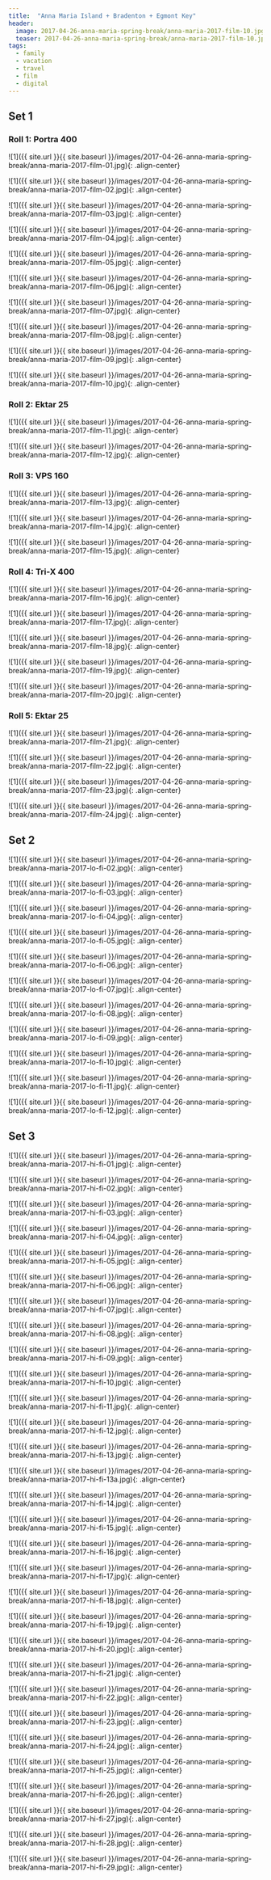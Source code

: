```yaml
---
title:  "Anna Maria Island + Bradenton + Egmont Key"
header:
  image: 2017-04-26-anna-maria-spring-break/anna-maria-2017-film-10.jpg
  teaser: 2017-04-26-anna-maria-spring-break/anna-maria-2017-film-10.jpg
tags: 
  - family
  - vacation
  - travel
  - film
  - digital
---
```


## Set 1

### Roll 1: Portra 400

<p></p>
![1]({{ site.url }}{{ site.baseurl }}/images/2017-04-26-anna-maria-spring-break/anna-maria-2017-film-01.jpg){: .align-center}
<figcaption> </figcaption>
<p></p>

<p></p>
![1]({{ site.url }}{{ site.baseurl }}/images/2017-04-26-anna-maria-spring-break/anna-maria-2017-film-02.jpg){: .align-center}
<figcaption> </figcaption>
<p></p>

<p></p>
![1]({{ site.url }}{{ site.baseurl }}/images/2017-04-26-anna-maria-spring-break/anna-maria-2017-film-03.jpg){: .align-center}
<figcaption> </figcaption>
<p></p>

<p></p>
![1]({{ site.url }}{{ site.baseurl }}/images/2017-04-26-anna-maria-spring-break/anna-maria-2017-film-04.jpg){: .align-center}
<figcaption> </figcaption>
<p></p>

<p></p>
![1]({{ site.url }}{{ site.baseurl }}/images/2017-04-26-anna-maria-spring-break/anna-maria-2017-film-05.jpg){: .align-center}
<figcaption> </figcaption>
<p></p>

<p></p>
![1]({{ site.url }}{{ site.baseurl }}/images/2017-04-26-anna-maria-spring-break/anna-maria-2017-film-06.jpg){: .align-center}
<figcaption> </figcaption>
<p></p>

<p></p>
![1]({{ site.url }}{{ site.baseurl }}/images/2017-04-26-anna-maria-spring-break/anna-maria-2017-film-07.jpg){: .align-center}
<figcaption> </figcaption>
<p></p>

<p></p>
![1]({{ site.url }}{{ site.baseurl }}/images/2017-04-26-anna-maria-spring-break/anna-maria-2017-film-08.jpg){: .align-center}
<figcaption> </figcaption>
<p></p>

<p></p>
![1]({{ site.url }}{{ site.baseurl }}/images/2017-04-26-anna-maria-spring-break/anna-maria-2017-film-09.jpg){: .align-center}
<figcaption> </figcaption>
<p></p>

<p></p>
![1]({{ site.url }}{{ site.baseurl }}/images/2017-04-26-anna-maria-spring-break/anna-maria-2017-film-10.jpg){: .align-center}
<figcaption> </figcaption>
<p></p>

### Roll 2: Ektar 25

<p></p>
![1]({{ site.url }}{{ site.baseurl }}/images/2017-04-26-anna-maria-spring-break/anna-maria-2017-film-11.jpg){: .align-center}
<figcaption> </figcaption>
<p></p>

<p></p>
![1]({{ site.url }}{{ site.baseurl }}/images/2017-04-26-anna-maria-spring-break/anna-maria-2017-film-12.jpg){: .align-center}
<figcaption> </figcaption>
<p></p>

### Roll 3: VPS 160

<p></p>
![1]({{ site.url }}{{ site.baseurl }}/images/2017-04-26-anna-maria-spring-break/anna-maria-2017-film-13.jpg){: .align-center}
<figcaption> </figcaption>
<p></p>

<p></p>
![1]({{ site.url }}{{ site.baseurl }}/images/2017-04-26-anna-maria-spring-break/anna-maria-2017-film-14.jpg){: .align-center}
<figcaption> </figcaption>
<p></p>

<p></p>
![1]({{ site.url }}{{ site.baseurl }}/images/2017-04-26-anna-maria-spring-break/anna-maria-2017-film-15.jpg){: .align-center}
<figcaption> </figcaption>
<p></p>

### Roll 4: Tri-X 400

<p></p>
![1]({{ site.url }}{{ site.baseurl }}/images/2017-04-26-anna-maria-spring-break/anna-maria-2017-film-16.jpg){: .align-center}
<figcaption> </figcaption>
<p></p>

<p></p>
![1]({{ site.url }}{{ site.baseurl }}/images/2017-04-26-anna-maria-spring-break/anna-maria-2017-film-17.jpg){: .align-center}
<figcaption> </figcaption>
<p></p>

<p></p>
![1]({{ site.url }}{{ site.baseurl }}/images/2017-04-26-anna-maria-spring-break/anna-maria-2017-film-18.jpg){: .align-center}
<figcaption> </figcaption>
<p></p>

<p></p>
![1]({{ site.url }}{{ site.baseurl }}/images/2017-04-26-anna-maria-spring-break/anna-maria-2017-film-19.jpg){: .align-center}
<figcaption> </figcaption>
<p></p>

<p></p>
![1]({{ site.url }}{{ site.baseurl }}/images/2017-04-26-anna-maria-spring-break/anna-maria-2017-film-20.jpg){: .align-center}
<figcaption> </figcaption>
<p></p>

### Roll 5: Ektar 25

<p></p>
![1]({{ site.url }}{{ site.baseurl }}/images/2017-04-26-anna-maria-spring-break/anna-maria-2017-film-21.jpg){: .align-center}
<figcaption> </figcaption>
<p></p>

<p></p>
![1]({{ site.url }}{{ site.baseurl }}/images/2017-04-26-anna-maria-spring-break/anna-maria-2017-film-22.jpg){: .align-center}
<figcaption> </figcaption>
<p></p>

<p></p>
![1]({{ site.url }}{{ site.baseurl }}/images/2017-04-26-anna-maria-spring-break/anna-maria-2017-film-23.jpg){: .align-center}
<figcaption> </figcaption>
<p></p>

<p></p>
![1]({{ site.url }}{{ site.baseurl }}/images/2017-04-26-anna-maria-spring-break/anna-maria-2017-film-24.jpg){: .align-center}
<figcaption> </figcaption>
<p></p>

## Set 2

<p></p>
![1]({{ site.url }}{{ site.baseurl }}/images/2017-04-26-anna-maria-spring-break/anna-maria-2017-lo-fi-02.jpg){: .align-center}
<figcaption> </figcaption>
<p></p>

<p></p>
![1]({{ site.url }}{{ site.baseurl }}/images/2017-04-26-anna-maria-spring-break/anna-maria-2017-lo-fi-03.jpg){: .align-center}
<figcaption> </figcaption>
<p></p>

<p></p>
![1]({{ site.url }}{{ site.baseurl }}/images/2017-04-26-anna-maria-spring-break/anna-maria-2017-lo-fi-04.jpg){: .align-center}
<figcaption> </figcaption>
<p></p>

<p></p>
![1]({{ site.url }}{{ site.baseurl }}/images/2017-04-26-anna-maria-spring-break/anna-maria-2017-lo-fi-05.jpg){: .align-center}
<figcaption> </figcaption>
<p></p>

<p></p>
![1]({{ site.url }}{{ site.baseurl }}/images/2017-04-26-anna-maria-spring-break/anna-maria-2017-lo-fi-06.jpg){: .align-center}
<figcaption> </figcaption>
<p></p>

<p></p>
![1]({{ site.url }}{{ site.baseurl }}/images/2017-04-26-anna-maria-spring-break/anna-maria-2017-lo-fi-07.jpg){: .align-center}
<figcaption> </figcaption>
<p></p>

<p></p>
![1]({{ site.url }}{{ site.baseurl }}/images/2017-04-26-anna-maria-spring-break/anna-maria-2017-lo-fi-08.jpg){: .align-center}
<figcaption> </figcaption>
<p></p>

<p></p>
![1]({{ site.url }}{{ site.baseurl }}/images/2017-04-26-anna-maria-spring-break/anna-maria-2017-lo-fi-09.jpg){: .align-center}
<figcaption> </figcaption>
<p></p>

<p></p>
![1]({{ site.url }}{{ site.baseurl }}/images/2017-04-26-anna-maria-spring-break/anna-maria-2017-lo-fi-10.jpg){: .align-center}
<figcaption> </figcaption>
<p></p>

<p></p>
![1]({{ site.url }}{{ site.baseurl }}/images/2017-04-26-anna-maria-spring-break/anna-maria-2017-lo-fi-11.jpg){: .align-center}
<figcaption> </figcaption>
<p></p>

<p></p>
![1]({{ site.url }}{{ site.baseurl }}/images/2017-04-26-anna-maria-spring-break/anna-maria-2017-lo-fi-12.jpg){: .align-center}
<figcaption> </figcaption>
<p></p>

## Set 3

<p></p>
![1]({{ site.url }}{{ site.baseurl }}/images/2017-04-26-anna-maria-spring-break/anna-maria-2017-hi-fi-01.jpg){: .align-center}
<figcaption> </figcaption>
<p></p>

<p></p>
![1]({{ site.url }}{{ site.baseurl }}/images/2017-04-26-anna-maria-spring-break/anna-maria-2017-hi-fi-02.jpg){: .align-center}
<figcaption> </figcaption>
<p></p>

<p></p>
![1]({{ site.url }}{{ site.baseurl }}/images/2017-04-26-anna-maria-spring-break/anna-maria-2017-hi-fi-03.jpg){: .align-center}
<figcaption> </figcaption>
<p></p>

<p></p>
![1]({{ site.url }}{{ site.baseurl }}/images/2017-04-26-anna-maria-spring-break/anna-maria-2017-hi-fi-04.jpg){: .align-center}
<figcaption> </figcaption>
<p></p>

<p></p>
![1]({{ site.url }}{{ site.baseurl }}/images/2017-04-26-anna-maria-spring-break/anna-maria-2017-hi-fi-05.jpg){: .align-center}
<figcaption> </figcaption>
<p></p>

<p></p>
![1]({{ site.url }}{{ site.baseurl }}/images/2017-04-26-anna-maria-spring-break/anna-maria-2017-hi-fi-06.jpg){: .align-center}
<figcaption> </figcaption>
<p></p>

<p></p>
![1]({{ site.url }}{{ site.baseurl }}/images/2017-04-26-anna-maria-spring-break/anna-maria-2017-hi-fi-07.jpg){: .align-center}
<figcaption> </figcaption>
<p></p>

<p></p>
![1]({{ site.url }}{{ site.baseurl }}/images/2017-04-26-anna-maria-spring-break/anna-maria-2017-hi-fi-08.jpg){: .align-center}
<figcaption> </figcaption>
<p></p>

<p></p>
![1]({{ site.url }}{{ site.baseurl }}/images/2017-04-26-anna-maria-spring-break/anna-maria-2017-hi-fi-09.jpg){: .align-center}
<figcaption> </figcaption>
<p></p>

<p></p>
![1]({{ site.url }}{{ site.baseurl }}/images/2017-04-26-anna-maria-spring-break/anna-maria-2017-hi-fi-10.jpg){: .align-center}
<figcaption> </figcaption>
<p></p>

<p></p>
![1]({{ site.url }}{{ site.baseurl }}/images/2017-04-26-anna-maria-spring-break/anna-maria-2017-hi-fi-11.jpg){: .align-center}
<figcaption> </figcaption>
<p></p>

<p></p>
![1]({{ site.url }}{{ site.baseurl }}/images/2017-04-26-anna-maria-spring-break/anna-maria-2017-hi-fi-12.jpg){: .align-center}
<figcaption> </figcaption>
<p></p>

<p></p>
![1]({{ site.url }}{{ site.baseurl }}/images/2017-04-26-anna-maria-spring-break/anna-maria-2017-hi-fi-13.jpg){: .align-center}
<figcaption> </figcaption>
<p></p>

<p></p>
![1]({{ site.url }}{{ site.baseurl }}/images/2017-04-26-anna-maria-spring-break/anna-maria-2017-hi-fi-13a.jpg){: .align-center}
<figcaption> </figcaption>
<p></p>

<p></p>
![1]({{ site.url }}{{ site.baseurl }}/images/2017-04-26-anna-maria-spring-break/anna-maria-2017-hi-fi-14.jpg){: .align-center}
<figcaption> </figcaption>
<p></p>

<p></p>
![1]({{ site.url }}{{ site.baseurl }}/images/2017-04-26-anna-maria-spring-break/anna-maria-2017-hi-fi-15.jpg){: .align-center}
<figcaption> </figcaption>
<p></p>

<p></p>
![1]({{ site.url }}{{ site.baseurl }}/images/2017-04-26-anna-maria-spring-break/anna-maria-2017-hi-fi-16.jpg){: .align-center}
<figcaption> </figcaption>
<p></p>

<p></p>
![1]({{ site.url }}{{ site.baseurl }}/images/2017-04-26-anna-maria-spring-break/anna-maria-2017-hi-fi-17.jpg){: .align-center}
<figcaption> </figcaption>
<p></p>

<p></p>
![1]({{ site.url }}{{ site.baseurl }}/images/2017-04-26-anna-maria-spring-break/anna-maria-2017-hi-fi-18.jpg){: .align-center}
<figcaption> </figcaption>
<p></p>

<p></p>
![1]({{ site.url }}{{ site.baseurl }}/images/2017-04-26-anna-maria-spring-break/anna-maria-2017-hi-fi-19.jpg){: .align-center}
<figcaption> </figcaption>
<p></p>

<p></p>
![1]({{ site.url }}{{ site.baseurl }}/images/2017-04-26-anna-maria-spring-break/anna-maria-2017-hi-fi-20.jpg){: .align-center}
<figcaption> </figcaption>
<p></p>

<p></p>
![1]({{ site.url }}{{ site.baseurl }}/images/2017-04-26-anna-maria-spring-break/anna-maria-2017-hi-fi-21.jpg){: .align-center}
<figcaption> </figcaption>
<p></p>

<p></p>
![1]({{ site.url }}{{ site.baseurl }}/images/2017-04-26-anna-maria-spring-break/anna-maria-2017-hi-fi-22.jpg){: .align-center}
<figcaption> </figcaption>
<p></p>

<p></p>
![1]({{ site.url }}{{ site.baseurl }}/images/2017-04-26-anna-maria-spring-break/anna-maria-2017-hi-fi-23.jpg){: .align-center}
<figcaption> </figcaption>
<p></p>

<p></p>
![1]({{ site.url }}{{ site.baseurl }}/images/2017-04-26-anna-maria-spring-break/anna-maria-2017-hi-fi-24.jpg){: .align-center}
<figcaption> </figcaption>
<p></p>

<p></p>
![1]({{ site.url }}{{ site.baseurl }}/images/2017-04-26-anna-maria-spring-break/anna-maria-2017-hi-fi-25.jpg){: .align-center}
<figcaption> </figcaption>
<p></p>

<p></p>
![1]({{ site.url }}{{ site.baseurl }}/images/2017-04-26-anna-maria-spring-break/anna-maria-2017-hi-fi-26.jpg){: .align-center}
<figcaption> </figcaption>
<p></p>

<p></p>
![1]({{ site.url }}{{ site.baseurl }}/images/2017-04-26-anna-maria-spring-break/anna-maria-2017-hi-fi-27.jpg){: .align-center}
<figcaption> </figcaption>
<p></p>

<p></p>
![1]({{ site.url }}{{ site.baseurl }}/images/2017-04-26-anna-maria-spring-break/anna-maria-2017-hi-fi-28.jpg){: .align-center}
<figcaption> </figcaption>
<p></p>

<p></p>
![1]({{ site.url }}{{ site.baseurl }}/images/2017-04-26-anna-maria-spring-break/anna-maria-2017-hi-fi-29.jpg){: .align-center}
<figcaption> </figcaption>
<p></p>
